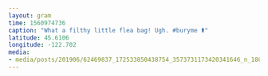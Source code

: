 ```yaml
---
layout: gram
time: 1560974736
caption: "What a filthy little flea bag! Ugh. #buryme ⚰️"
latitude: 45.6106
longitude: -122.702
media:
- media/posts/201906/62469837_172533850438754_3573731173420341646_n_18076045390035773.jpg
---
```

